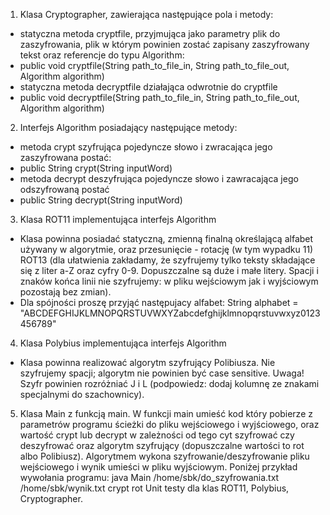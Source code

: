 1. Klasa Cryptographer, zawierająca następujące pola i metody:
* statyczna metoda cryptfile, przyjmująca jako parametry plik do zaszyfrowania, plik w którym powinien zostać zapisany zaszyfrowany tekst oraz referencje do typu Algorithm:
* public void cryptfile(String path_to_file_in, String path_to_file_out, Algorithm algorithm)
* statyczna metoda decryptfile działająca odwrotnie do cryptfile
* public void decryptfile(String path_to_file_in, String path_to_file_out, Algorithm algorithm)
2. Interfejs Algorithm posiadający następujące metody:
* metoda crypt szyfrująca pojedyncze słowo i zwracająca jego zaszyfrowana postać: 
* public String crypt(String inputWord)
* metoda decrypt deszyfrująca pojedyncze słowo i zawracająca jego odszyfrowaną postać
* public String decrypt(String inputWord)
3. Klasa ROT11 implementująca interfejs Algorithm
* Klasa powinna posiadać statyczną,  zmienną finalną określającą alfabet używany w algorytmie, oraz przesunięcie - rotację (w tym wypadku 11) ROT13 (dla ułatwienia zakładamy, że szyfrujemy tylko teksty składające się z liter a-Z oraz cyfry 0-9. Dopuszczalne są duże i małe litery. Spacji i znaków końca linii nie szyfrujemy: w pliku wejściowym jak i wyjściowym pozostają bez zmian).
* Dla spójności proszę przyjąć  następujacy alfabet: 
String alphabet = "ABCDEFGHIJKLMNOPQRSTUVWXYZabcdefghijklmnopqrstuvwxyz0123456789"
4. Klasa Polybius implementująca interfejs Algorithm
* Klasa powinna realizować algorytm szyfrujący Polibiusza. Nie szyfrujemy spacji; algorytm nie powinien być case sensitive. Uwaga! Szyfr powinien rozróżniać J i L (podpowiedz: dodaj kolumnę ze znakami specjalnymi do szachownicy).
5. Klasa Main z funkcją main. W funkcji main umieść kod który pobierze z parametrów programu ścieżki do pliku wejściowego i wyjściowego, oraz wartość crypt lub decrypt w zależności od tego cyt szyfrować czy deszyfrować oraz algorytm szyfrujący (dopuszczalne wartości to rot albo Polibiusz). Algorytmem  wykona szyfrowanie/deszyfrowanie pliku wejściowego i wynik umieści w pliku wyjściowym. Poniżej przykład wywołania programu:
java Main /home/sbk/do_szyfrowania.txt /home/sbk/wynik.txt crypt rot
Unit testy dla klas ROT11, Polybius, Cryptographer.
